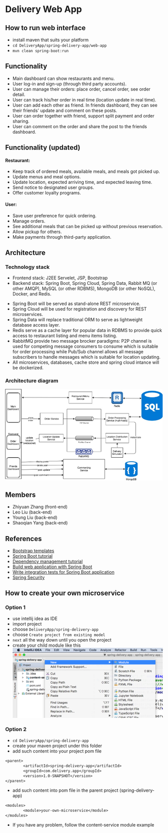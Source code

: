 # Delivery Web App

## How to run web interface
* install maven that suits your platform
* `cd DeliveryApp/spring-delivery-app/web-app`
* `mvn clean spring-boot:run`

## Functionality
* Main dashboard can show restaurants and menu.
* User log-in and sign-up (through third party accounts).
* User can manage their orders: place order, cancel order, see order detail.
* User can track his/her order in real time (location update in real time).
* User can add each other as friend. In friends dashboard, they can see their friends' update and comment on these posts.
* User can order together with friend, support split payment and order sharing.
* User can comment on the order and share the post to the friends dashboard.

## Functionality (updated)

#### Restaurant:
* Keep track of ordered meals, available meals, and meals got picked up.
* Update menus and meal options.
* Update location, expected arriving time, and expected leaving time.
* Send notice to designated user groups.
* Offer customer loyalty programs.

#### User:
* Save user preference for quick ordering.
* Manage orders.
* See additional meals that can be picked up without previous reservation.
* Allow pickup for others.
* Make payments through third-party application.


## Architecture

### Technology stack
* Frontend stack: J2EE Servelet, JSP, Bootstrap
* Backend stack: Spring Boot, Spring Cloud, Spring Data, Rabbit MQ (or other AMQP), MySQL (or other RDBMS), MongoDB (or other NoSQL), Docker, and Redis.

- Spring Boot will be served as stand-alone REST microservice.
- Spring Cloud will be used for registration and discovery for REST microservices.
- Spring Data will replace traditional ORM to serve as lightweight database access layer.
- Redis serve as a cache layer for popular data in RDBMS to provide quick access to restaurant listing and menu items listing.
- RabbitMQ provide two message brocker paradigms: P2P channel is used for competing message consumers to consume which is suitable for order processing while Pub/Sub channel allows all message subscribers to handle messages which is suitable for location updating.
- All microservices, databases, cache store and spring cloud intance will be dockerized.


### Architecture diagram
![diagram](https://github.com/benjasy1993/DeliveryApp/blob/master/images/diagram.jpg "Architecture Diagram")


## Members

* Zhiyuan Zhang (front-end)
* Leo Liu (back-end)
* Young Liu (back-end)
* Shaoqian Yang (back-end)

## References

* [Bootstrap templates](https://startbootstrap.com/template-categories/all/)
* [Spring Boot tutorial](https://spring.io/guides/gs/spring-boot/)
* [Dependency management tutorial](https://maven.apache.org/guides/introduction/introduction-to-dependency-mechanism.html)
* [Build web application with Spring Boot](http://www.springboottutorial.com/creating-web-application-with-spring-boot)
* [Write integration tests for Spring Boot application](http://www.springboottutorial.com/integration-testing-for-spring-boot-rest-services)
* [Spring Security](http://www.baeldung.com/security-spring)

## How to create your own microservice
### Option 1
* use intellij idea as IDE
* import project
* choose `DeliveryApp/spring-delivery-app`
* choose `Create project from existing model`
* `next` all the way down until you open the project
* create your child module like this
![submodule](https://github.com/benjasy1993/DeliveryApp/blob/master/images/submodule.jpg "create a sub module")

### Option 2
* `cd DeliveryApp/spring-delivery-app`
* create your maven project under this folder
* add such content into your project pom file
```
<parent>
        <artifactId>spring-delivery-app</artifactId>
        <groupId>com.delivery.app</groupId>
        <version>1.0-SNAPSHOT</version>
</parent>
```
* add such content into pom file in the parent project (spring-delivery-app)
```
<modules>
        <module>your-own-microservice</module>
</modules>
```
* If you have any problem, follow the content-service module example

